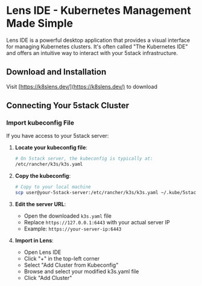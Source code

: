 # Lens IDE - Kubernetes Management Made Simple

Lens IDE is a powerful desktop application that provides a visual interface for managing Kubernetes clusters. It's often called "The Kubernetes IDE" and offers an intuitive way to interact with your 5stack infrastructure.

## Download and Installation

Visit [https://k8slens.dev/](https://k8slens.dev/) to download

## Connecting Your 5stack Cluster

### Import kubeconfig File

If you have access to your 5stack server:

1. **Locate your kubeconfig file**:

   ```bash
   # On 5stack server, the kubeconfig is typically at:
   /etc/rancher/k3s/k3s.yaml
   ```

2. **Copy the kubeconfig**:

   ```bash
   # Copy to your local machine
   scp user@your-5stack-server:/etc/rancher/k3s/k3s.yaml ~/.kube/5stack-config
   ```

3. **Edit the server URL**:

   - Open the downloaded `k3s.yaml` file
   - Replace `https://127.0.0.1:6443` with your actual server IP
   - Example: `https://your-server-ip:6443`

4. **Import in Lens**:
   - Open Lens IDE
   - Click "+" in the top-left corner
   - Select "Add Cluster from Kubeconfig"
   - Browse and select your modified k3s.yaml file
   - Click "Add Cluster"
